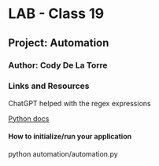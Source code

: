 # LAB - Class 19

## Project: Automation

### Author: Cody De La Torre

### Links and Resources

ChatGPT helped with the regex expressions

[Python docs](https://www.freecodecamp.org/news/file-handling-in-python/#:~:text=In%20Python%2C%20you%20use%20the,it%20will%20return%20an%20error.)

#### How to initialize/run your application

python automation/automation.py
